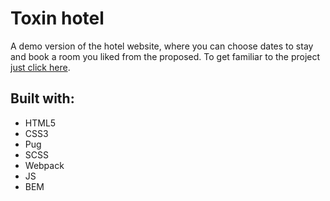 # Toxin hotel
A demo version of the hotel website,
where you can choose dates to stay and book a room you liked from the proposed.
To get familiar to the project [just click here](https://maksimfyodorov.github.io/toxin-hotel-website/pages/index.html).
## Built with:
* HTML5
* CSS3
* Pug
* SCSS
* Webpack
* JS
* BEM
